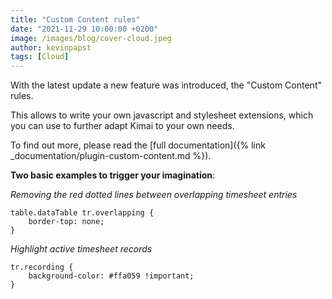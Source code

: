 ```yaml
---
title: "Custom Content rules"
date: "2021-11-29 10:00:00 +0200"
image: /images/blog/cover-cloud.jpeg
author: kevinpapst
tags: [Cloud]
---
```


With the latest update a new feature was introduced, the "Custom Content" rules.

This allows to write your own javascript and stylesheet extensions, which you can use to further adapt Kimai to your own needs.

To find out more, please read the [full documentation]({% link _documentation/plugin-custom-content.md %}).

**Two basic examples to trigger your imagination**:

_Removing the red dotted lines between overlapping timesheet entries_
```
table.dataTable tr.overlapping {
    border-top: none;
}
```

_Highlight active timesheet records_
```
tr.recording {
    background-color: #ffa059 !important;
}
```
